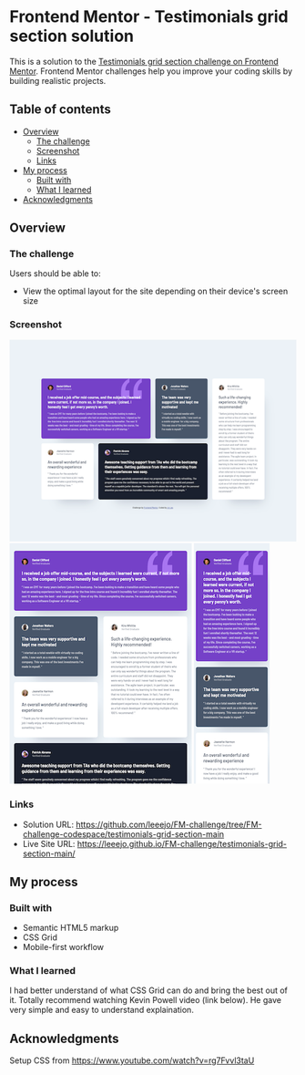 # Frontend Mentor - Testimonials grid section solution

This is a solution to the [Testimonials grid section challenge on Frontend Mentor](https://www.frontendmentor.io/challenges/testimonials-grid-section-Nnw6J7Un7). Frontend Mentor challenges help you improve your coding skills by building realistic projects. 

## Table of contents

- [Overview](#overview)
  - [The challenge](#the-challenge)
  - [Screenshot](#screenshot)
  - [Links](#links)
- [My process](#my-process)
  - [Built with](#built-with)
  - [What I learned](#what-i-learned)
- [Acknowledgments](#acknowledgments)


## Overview

### The challenge

Users should be able to:

- View the optimal layout for the site depending on their device's screen size

### Screenshot

![](./griddt.png)
![](./grids.png)
![](./gridm.png)


### Links

- Solution URL: https://github.com/leeejo/FM-challenge/tree/FM-challenge-codespace/testimonials-grid-section-main
- Live Site URL: https://leeejo.github.io/FM-challenge/testimonials-grid-section-main/

## My process

### Built with

- Semantic HTML5 markup
- CSS Grid
- Mobile-first workflow


### What I learned

I had better understand of what CSS Grid can do and bring the best out of it. Totally recommend watching Kevin Powell video (link below). He gave very simple and easy to understand explaination.

## Acknowledgments

Setup CSS from https://www.youtube.com/watch?v=rg7Fvvl3taU
